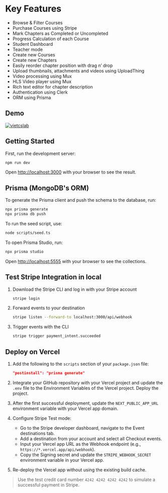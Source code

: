 # Key Features

- Browse & Filter Courses
- Purchase Courses using Stripe
- Mark Chapters as Completed or Uncompleted
- Progress Calculation of each Course
- Student Dashboard
- Teacher mode
- Create new Courses
- Create new Chapters
- Easily reorder chapter position with drag n’ drop
- Upload thumbnails, attachments and videos using UploadThing
- Video processing using Mux
- HLS Video player using Mux
- Rich text editor for chapter description
- Authentication using Clerk
- ORM using Prisma

## Demo
[![vietcslab](https://img.youtube.com/vi/PpgIWkTg_a4/0.jpg)](https://youtu.be/PpgIWkTg_a4)

## Getting Started

First, run the development server:

```bash
npm run dev
```

Open [http://localhost:3000](http://localhost:3000) with your browser to see the result.

## Prisma (MongoDB's ORM)

To generate the Prisma client and push the schema to the database, run:

```bash
npx prisma generate
npx prisma db push
```

To run the seed script, use:

```bash
node scripts/seed.ts
```

To open Prisma Studio, run:

```bash
npx prisma studio
```

Open [http://localhost:5555](http://localhost:5555) with your browser to see the collections.

## Test Stripe Integration in local

1. Download the Stripe CLI and log in with your Stripe account

    ```bash
    stripe login
    ```

2. Forward events to your destination

    ```bash
    stripe listen --forward-to localhost:3000/api/webhook
    ```

3. Trigger events with the CLI

    ```bash
    stripe trigger payment_intent.succeeded
    ```

## Deploy on Vercel

1. Add the following to the `scripts` section of your `package.json` file:

    ```json
    "postinstall": "prisma generate"
    ```

2. Integrate your GitHub repository with your Vercel project and update the `.env` file to the Environment Variables of the Vercel project. Deploy the project.

3. After the first successful deployment, update the `NEXT_PUBLIC_APP_URL` environment variable with your Vercel app domain.

4. Configure Stripe Test mode:
    - Go to the Stripe developer dashboard, navigate to the Event destinations tab.
    - Add a destination from your account and select all Checkout events.
    - Input your Vercel app URL as the Webhook endpoint (e.g., `https://*.vercel.app/api/webhook`).
    - Copy the Signing secret and update the `STRIPE_WEBHOOK_SECRET` environment variable in your Vercel app.

5. Re-deploy the Vercel app without using the existing build cache.

> Use the test credit card number `4242 4242 4242 4242` to simulate a successful payment in Stripe.
